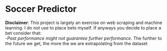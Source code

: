 # Soccer Predictor
__Disclaimer__: This project is largely an exercise on web scraping and machine learning. I do not use to place bets myself.
If anyways you decide to place a bet consider that:</br>
    -_Past performance might not guarantee further performance_. The further to the future we get, the more the we are extrapolating from the dataset